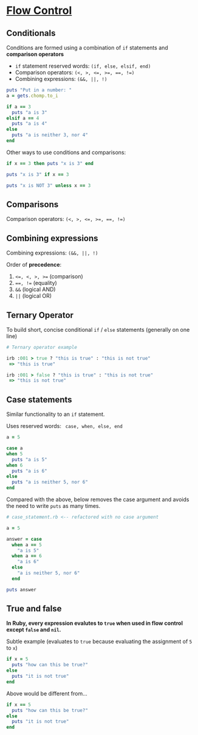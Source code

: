# [Flow Control](https://launchschool.com/books/ruby/read/flow_control)

## Conditionals

Conditions are formed using a combination of ```if``` statements and **comparison operators**

* ```if``` statement reserved words: ```(if, else, elsif, end)```
* Comparison operators: ```(<, >, <=, >=, ==, !=)```
* Combining expressions: ```(&&, ||, !)```

```ruby
puts "Put in a number: "
a = gets.chomp.to_i

if a == 3
  puts "a is 3"
elsif a == 4
  puts "a is 4"
else
  puts "a is neither 3, nor 4"
end
```

Other ways to use conditions and comparisons:
```ruby
if x == 3 then puts "x is 3" end

puts "x is 3" if x == 3

puts "x is NOT 3" unless x == 3
```

## Comparisons

Comparison operators: ```(<, >, <=, >=, ==, !=)```

## Combining expressions

Combining expressions: ```(&&, ||, !)```

Order of **precedence**:

1. ```<=, <, >, >=``` (comparison)
2. ```==, !=``` (equality)
3. ```&&``` (logical AND)
4. ```||``` (logical OR)

## Ternary Operator

To build short, concise conditional ```if``` / ```else``` statements (generally on one line)

```ruby
# Ternary operator example

irb :001 > true ? "this is true" : "this is not true"
 => "this is true"

irb :001 > false ? "this is true" : "this is not true"
 => "this is not true"
```

## Case statements

Similar functionality to an ```if``` statement.

Uses reserved words: ``` case, when, else, end```

```ruby
a = 5

case a
when 5
  puts "a is 5"
when 6
  puts "a is 6"
else
  puts "a is neither 5, nor 6"
end
```

Compared with the above, below removes the case argument and avoids the need to write ```puts``` as many times.

```ruby
# case_statement.rb <-- refactored with no case argument

a = 5

answer = case
  when a == 5
    "a is 5"
  when a == 6
    "a is 6"
  else
    "a is neither 5, nor 6"
  end

puts answer
```

## True and false

**In Ruby, every expression evalutes to ```true``` when used in flow control except ```false``` and ```nil```.**

Subtle example (evaluates to ```true``` because evaluating the assignment of ```5``` to ```x```)
```ruby
if x = 5
  puts "how can this be true?"
else
  puts "it is not true"
end
```

Above would be different from...
```ruby
if x == 5
  puts "how can this be true?"
else
  puts "it is not true"
end
```
